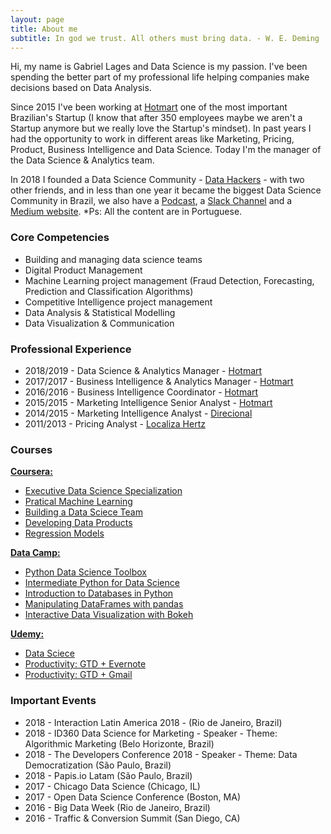 ```yaml
---
layout: page
title: About me
subtitle: In god we trust. All others must bring data. - W. E. Deming
---
```


Hi, my name is Gabriel Lages and Data Science is my passion. I've been spending the better part of my professional life helping companies make decisions based on Data Analysis.

Since 2015 I've been working at [Hotmart](http://www.hotmart.com) one of the most important Brazilian's Startup (I know that after 350 employees maybe we aren't a Startup anymore but we really love the Startup's mindset). In past years I had the opportunity to work in different areas like Marketing, Pricing, Product, Business Intelligence and Data Science. Today I'm the manager of the Data Science & Analytics team.

In 2018 I founded a Data Science Community - [Data Hackers](http://www.datahackers.com.br) - with two other friends, and in less than one year it became the biggest Data Science Community in Brazil, we also have a [Podcast](https://anchor.fm/datahackers), a [Slack Channel](https://slack-datahackers-invitation.herokuapp.com/) and a [Medium website](https://medium.com/data-hackers). 
*Ps: All the content are in Portuguese. 

### Core Competencies
- Building and managing data science teams
- Digital Product Management
- Machine Learning project management (Fraud Detection, Forecasting, Prediction and Classification Algorithms)
- Competitive Intelligence project management 
- Data Analysis & Statistical Modelling
- Data Visualization & Communication

### Professional Experience
- 2018/2019 - Data Science & Analytics Manager - [Hotmart](http://www.hotmart.com)
- 2017/2017 - Business Intelligence & Analytics Manager - [Hotmart](http://www.hotmart.com)
- 2016/2016 - Business Intelligence Coordinator - [Hotmart](http://www.hotmart.com)
- 2015/2015 - Marketing Intelligence Senior Analyst - [Hotmart](http://www.hotmart.com)
- 2014/2015 - Marketing Intelligence Analyst - [Direcional](https://www.direcional.com.br/)
- 2011/2013 - Pricing Analyst - [Localiza Hertz](https://www.localiza.com/)

### Courses
[**Coursera:**](https://www.coursera.com/)
 * [Executive Data Science Specialization](https://www.coursera.org/account/accomplishments/specialization/8H6M68HVVC8V)
 * [Pratical Machine Learning](https://www.coursera.org/account/accomplishments/verify/FFF884WCW7C9)
 * [Building a Data Sciece Team](https://www.coursera.org/account/accomplishments/verify/MWEWASMEZP6C)
 * [Developing Data Products](https://www.coursera.org/account/accomplishments/verify/SKAQGZMF3TMA)
 * [Regression Models](https://www.coursera.org/account/accomplishments/verify/YFGLD58DCW5B)
 
[**Data Camp:**](https://www.datacamp.com/)
 * [Python Data Science Toolbox](https://www.datacamp.com/courses/python-data-science-toolbox-part-1)
 * [Intermediate Python for Data Science](https://www.datacamp.com/courses/intermediate-python-for-data-science)
 * [Introduction to Databases in Python](https://www.datacamp.com/courses/introduction-to-relational-databases-in-python)
 * [Manipulating DataFrames with pandas](https://www.datacamp.com/courses/manipulating-dataframes-with-pandas)
 * [Interactive Data Visualization with Bokeh](https://www.datacamp.com/courses/interactive-data-visualization-with-bokeh)

[**Udemy:**](https://www.udemy.com/)
 * [Data Sciece](https://www.udemy.com/certificate/UC-XWAYVGJ6/)
 * [Productivity: GTD + Evernote](https://www.udemy.com/certificate/UC-G02HIR28/)
 * [Productivity: GTD + Gmail](https://www.udemy.com/certificate/UC-JUUZAY9W/)
 
### Important Events
- 2018 - Interaction Latin America 2018 - (Rio de Janeiro, Brazil)
- 2018 - ID360 Data Science for Marketing - Speaker - Theme: Algorithmic Marketing (Belo Horizonte, Brazil)
- 2018 - The Developers Conference 2018 - Speaker - Theme: Data Democratization (São Paulo, Brazil)
- 2018 - Papis.io Latam (São Paulo, Brazil)
- 2017 - Chicago Data Science (Chicago, IL)
- 2017 - Open Data Science Conference (Boston, MA)
- 2016 - Big Data Week (Rio de Janeiro, Brazil)
- 2016 - Traffic & Conversion Summit (San Diego, CA)
